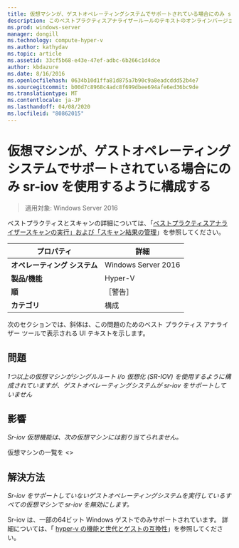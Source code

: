 ```yaml
---
title: 仮想マシンが、ゲストオペレーティングシステムでサポートされている場合にのみ sr-iov を使用するように構成する
description: このベストプラクティスアナライザールールのテキストのオンラインバージョン。
ms.prod: windows-server
manager: dongill
ms.technology: compute-hyper-v
ms.author: kathydav
ms.topic: article
ms.assetid: 33cf5b68-e43e-47ef-adbc-6b266c1d4dce
author: kbdazure
ms.date: 8/16/2016
ms.openlocfilehash: 0634b10d1ffa81d875a7b90c9a8eadcddd52b4e7
ms.sourcegitcommit: b00d7c8968c4adc8f699dbee694afe6ed36bc9de
ms.translationtype: MT
ms.contentlocale: ja-JP
ms.lasthandoff: 04/08/2020
ms.locfileid: "80862015"
---
```

# <a name="configure-virtual-machines-to-use-sr-iov-only-when-supported-by-the-guest-operating-system"></a>仮想マシンが、ゲストオペレーティングシステムでサポートされている場合にのみ sr-iov を使用するように構成する

>適用対象: Windows Server 2016

ベストプラクティスとスキャンの詳細については、「[ベストプラクティスアナライザースキャンの実行」および「スキャン結果の管理](https://go.microsoft.com/fwlink/p/?LinkID=223177)」を参照してください。  
  
|プロパティ|詳細|  
|-|-|  
|**オペレーティング システム**|Windows Server 2016|  
|**製品/機能**|Hyper-V|  
|**順**|［警告］|  
|**カテゴリ**|構成|  
  
次のセクションでは、斜体は、この問題のためのベスト プラクティス アナライザー ツールで表示される UI テキストを示します。  
  
## <a name="issue"></a>問題  
*1つ以上の仮想マシンがシングルルート i/o 仮想化 (SR-IOV) を使用するように構成されていますが、ゲストオペレーティングシステムが sr-iov をサポートしていません*  
  
## <a name="impact"></a>影響  
*Sr-iov 仮想機能は、次の仮想マシンには割り当てられません。*  
  
仮想マシンの一覧を \<>  
  
## <a name="resolution"></a>解決方法  
*Sr-iov をサポートしていないゲストオペレーティングシステムを実行しているすべての仮想マシンで sr-iov を無効にします。*  
  
Sr-iov は、一部の64ビット Windows ゲストでのみサポートされています。 詳細については、「 [hyper-v の機能と世代とゲストの互換性](../Hyper-V-feature-compatibility-by-generation-and-guest.md)」を参照してください。  
  


